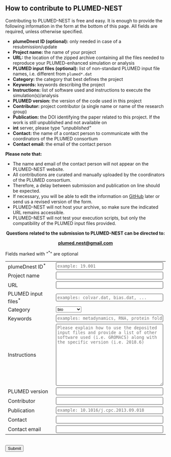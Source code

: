 How to contribute to PLUMED-NEST
--------------------------------
Contributing to PLUMED-NEST is free and easy. It is enough to provide the following
information in the form at the bottom of this page. All fields are required, unless otherwise specified.

* __plumeDnest ID (optional):__ only needed in case of a resubmission/update
* __Project name:__ the name of your project
* __URL:__ the location of the zipped archive containing all the files needed to reproduce your PLUMED-enhanced simulation or analysis
* __PLUMED input files (optional):__ list of non-standard PLUMED input file names, i.e. different from `plumed*.dat`
* __Category:__ the category that best defines the project
* __Keywords:__ keywords describing the project
* __Instructions:__ list of software used and instructions to execute the simulation(s)/analysis
* __PLUMED version:__ the version of the code used in this project
* __Contributor:__ project contributor (a single name or name of the research group)
* __Publication:__ the DOI identifying the paper related to this project. If the work is still unpublished and not available on 
* __int__ server, please type *"unpublished"*
* __Contact:__ the name of a contact person to communicate with the coordinators of the PLUMED consortium
* __Contact email:__ the email of the contact person

__Please note that:__

* The name and email of the contact person will not appear on the PLUMED-NEST website.
* All contributions are curated and manually uploaded by the coordinators of the PLUMED consortium.
* Therefore, a delay between submission and publication on line should be expected.
* If necessary, you will be able to edit the information on [GitHub](https://github.com/plumed-nest/plumed-nest) later or send us a revised version of the form.
* PLUMED-NEST will not host your archive, so make sure the indicated URL remains accessible.
* PLUMED-NEST will not test your execution scripts, but only the compatibility of the PLUMED input files provided.

<center>
<p><b>Questions related to the submission to PLUMED-NEST can be directed to:</b></p>
<p><b><a href="mailto:plumed.nest@gmail.com">plumed.nest@gmail.com</a></b></p>
</center>

Fields marked with "<sup>*</sup>" are optional  

<form class="wj-contact" method="POST" action="https://formspree.io/plumed.nest@gmail.com">
  <table>
    <tr>
      <td width="30%"><label for="id">plumeDnest ID<sup>*</sup></label></td>
      <td width="100%" ><input id="id" type="text" name="plumeDnest" placeholder="example: 19.001"></td>
    </tr>
    <tr>  
      <td width="30%"><label for="name">Project name</label></td>
      <td width="100%" ><input id="name" type="text" name="projectname" required> </td>
    </tr>
    <tr>
      <td width="30%"><label for="url">URL</label></td>
      <td width="100%"><input id="url" type="text" name="url" required> </td>
    </tr>  
    <tr>
      <td width="30%"><label for="pinput">PLUMED input files<sup>*</sup></label></td>
      <td width="100%"><input id="pinput" type="text" name="plumedinput" placeholder="examples: colvar.dat, bias.dat, ..."> </td>
    </tr>
    <tr>
      <td width="30%"><label for="category">Category</label></td>
      <td width="100%"><select id="category" type="texy" name="category"><option>bio</option><option>chemistry</option><option>materials</option><option>methods</option><option>other</option></select> </td>
    </tr>
    <tr>
      <td width="30%"><label for="keywords">Keywords</label></td>
      <td width="100%"><input id="keywords" type="text" name="keywords" placeholder="examples: metadynamics, RNA, protein folding, small molecules, ..." required></td>
    </tr>
    <tr>
      <td width="30%" height="200"><label for="instructions">Instructions</label></td>
      <td width="100%" height="200"><textarea id="instructions" name="message" type="text" placeholder="Please explain how to use the deposited input files and provide a list of other software used (i.e. GROMACS) along with the specific version (i.e. 2018.6)" required></textarea></td>
    </tr>
    <tr>
      <td width="30%"><label for="version">PLUMED version</label></td>
      <td width="100%"><input id="version" type="text" name="version" required></td>
    </tr>
    <tr>
      <td width="30%"><label for="contributor">Contributor</label></td>
      <td width="100%"><input id="contributor" type="text" name="contributor" required></td>
    </tr>
    <tr>
      <td width="30%"><label for="publication">Publication</label></td>
      <td width="100%"><input id="publication" type="text" name="publication" placeholder="example: 10.1016/j.cpc.2013.09.018" required></td>
    </tr>
    <tr>
      <td width="30%"><label for="contact">Contact</label></td>
      <td width="100%"><input id="contact" type="text" name="contact" required></td>
    </tr>
    <tr>
      <td width="30%"><label for="email">Contact email</label></td>
      <td width="100%"><input id="email" type="text" name="email" required></td>
    </tr>  
  </table>
  <input type="text" name="_gotcha" style="display:none"> <br>
  <button type="submit">Submit</button>
  <input type="hidden" name="_subject" id="_subject" value="PLUMED-NEST submission"> <br>
</form>

<style>
form.wj-contact input[type="text"], form.wj-contact textarea[type="text"]{
    width: 100%;
    height: 100%;
    vertical-align: middle;
    margin-top: 0.25em;
    margin-bottom: 0.25em;
    padding: 0.25em;
    font-family: monospace, sans-serif;
    font-weight: lighter;
    border-style: solid;
    border-color: #444;
    outline-color: #2e83e6;
    border-width: 1px;
    border-radius: 3px;
    transition: box-shadow .2s ease;
    display: block;
    margin-left: auto;
    margin-right: auto;
    margin-top: auto;
    margin-bottom: auto;
}
</style>

    
